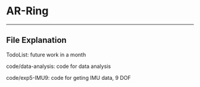 # AR-Ring

---

## File Explanation

TodoList: future work in a month

code/data-analysis: code for data analysis

code/exp5-IMU9: code for geting IMU data, 9 DOF
